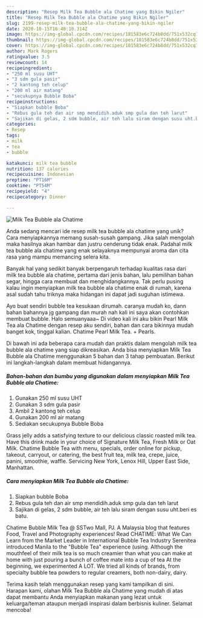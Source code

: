 ```yaml
---
description: "Resep Milk Tea Bubble ala Chatime yang Bikin Ngiler"
title: "Resep Milk Tea Bubble ala Chatime yang Bikin Ngiler"
slug: 2199-resep-milk-tea-bubble-ala-chatime-yang-bikin-ngiler
date: 2020-10-15T16:40:10.314Z
image: https://img-global.cpcdn.com/recipes/181583e6c724b8dd/751x532cq70/milk-tea-bubble-ala-chatime-foto-resep-utama.jpg
thumbnail: https://img-global.cpcdn.com/recipes/181583e6c724b8dd/751x532cq70/milk-tea-bubble-ala-chatime-foto-resep-utama.jpg
cover: https://img-global.cpcdn.com/recipes/181583e6c724b8dd/751x532cq70/milk-tea-bubble-ala-chatime-foto-resep-utama.jpg
author: Mark Rogers
ratingvalue: 3.5
reviewcount: 14
recipeingredient:
- "250 ml susu UHT"
- "3 sdm gula pasir"
- "2 kantong teh celup"
- "200 ml air matang"
- "secukupnya Bubble Boba"
recipeinstructions:
- "Siapkan bubble Boba"
- "Rebus gula teh dan air smp mendidih.aduk smp gula dan teh larut"
- "Sajikan di gelas, 2 sdm bubble, air teh lalu siram dengan susu uht.beri es batu."
categories:
- Resep
tags:
- milk
- tea
- bubble

katakunci: milk tea bubble 
nutrition: 137 calories
recipecuisine: Indonesian
preptime: "PT16M"
cooktime: "PT54M"
recipeyield: "4"
recipecategory: Dinner

---
```



![Milk Tea Bubble ala Chatime](https://img-global.cpcdn.com/recipes/181583e6c724b8dd/751x532cq70/milk-tea-bubble-ala-chatime-foto-resep-utama.jpg)

Anda sedang mencari ide resep milk tea bubble ala chatime yang unik? Cara menyiapkannya memang susah-susah gampang. Jika salah mengolah maka hasilnya akan hambar dan justru cenderung tidak enak. Padahal milk tea bubble ala chatime yang enak selayaknya mempunyai aroma dan cita rasa yang mampu memancing selera kita.

Banyak hal yang sedikit banyak berpengaruh terhadap kualitas rasa dari milk tea bubble ala chatime, pertama dari jenis bahan, lalu pemilihan bahan segar, hingga cara membuat dan menghidangkannya. Tak perlu pusing kalau ingin menyiapkan milk tea bubble ala chatime enak di rumah, karena asal sudah tahu triknya maka hidangan ini dapat jadi suguhan istimewa.

Ayo buat sendiri bubble tea kesukaan dirumah. caranya mudah ko, dann bahan bahannya jg gampang dan murah nah kali ini saya akan contohkan membuat bubble. Halo semuanyaaa~ Di video kali ini aku bikin Pearl Milk Tea ala Chatime dengan resep aku sendiri, bahan dan cara bikinnya mudah banget kok, tinggal kalian. Chatime Pearl Milk Tea. + Pearls.


Di bawah ini ada beberapa cara mudah dan praktis dalam mengolah milk tea bubble ala chatime yang siap dikreasikan. Anda bisa menyiapkan Milk Tea Bubble ala Chatime menggunakan 5 bahan dan 3 tahap pembuatan. Berikut ini langkah-langkah dalam membuat hidangannya.

<!--inarticleads1-->

##### Bahan-bahan dan bumbu yang digunakan dalam menyiapkan Milk Tea Bubble ala Chatime:

1. Gunakan 250 ml susu UHT
1. Gunakan 3 sdm gula pasir
1. Ambil 2 kantong teh celup
1. Gunakan 200 ml air matang
1. Sediakan secukupnya Bubble Boba


Grass jelly adds a satisfying texture to our delicious classic roasted milk tea. Have this drink made in your choice of Signature Milk Tea, Fresh Milk or Oat Milk. Chatime Bubble Tea with menu, specials, order online for pickup, takeout, carryout, or catering, the best fruit tea, milk tea, crepe, juice, panini, smoothie, waffle. Servicing New York, Lenox Hill, Upper East Side, Manhattan. 

<!--inarticleads2-->

##### Cara menyiapkan Milk Tea Bubble ala Chatime:

1. Siapkan bubble Boba
1. Rebus gula teh dan air smp mendidih.aduk smp gula dan teh larut
1. Sajikan di gelas, 2 sdm bubble, air teh lalu siram dengan susu uht.beri es batu.


Chatime Bubble Milk Tea @ SSTwo Mall, PJ. A Malaysia blog that features Food, Travel and Photography experiences! Read CHATIME: What We Can Learn from the Market Leader in International Bubble Tea Industry Serenitea introduced Manila to the &#34;Bubble Tea&#34; experience (using. Although the mouthfeel of their milk tea is so much creamier than what you can make at home with just pouring a bunch of coffee mate into a cup of tea At the beginning, we experimented A LOT. We tried all kinds of brands, from specialty bubble tea powders to regular creamers, both non-dairy, dairy. 

Terima kasih telah menggunakan resep yang kami tampilkan di sini. Harapan kami, olahan Milk Tea Bubble ala Chatime yang mudah di atas dapat membantu Anda menyiapkan makanan yang lezat untuk keluarga/teman ataupun menjadi inspirasi dalam berbisnis kuliner. Selamat mencoba!
